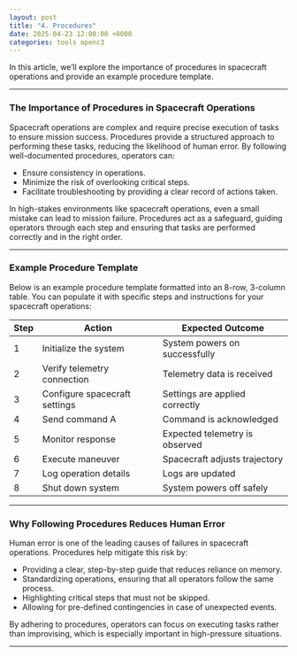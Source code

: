 ```yaml
---
layout: post
title: "4. Procedures"
date: 2025-04-23 12:00:00 +0000
categories: tools openc3
---
```


In this article, we’ll explore the importance of procedures in spacecraft operations and provide an example procedure template.

---

### The Importance of Procedures in Spacecraft Operations

Spacecraft operations are complex and require precise execution of tasks to ensure mission success. Procedures provide a structured approach to performing these tasks, reducing the likelihood of human error. By following well-documented procedures, operators can:
- Ensure consistency in operations.
- Minimize the risk of overlooking critical steps.
- Facilitate troubleshooting by providing a clear record of actions taken.

In high-stakes environments like spacecraft operations, even a small mistake can lead to mission failure. Procedures act as a safeguard, guiding operators through each step and ensuring that tasks are performed correctly and in the right order.

---

### Example Procedure Template

Below is an example procedure template formatted into an 8-row, 3-column table. You can populate it with specific steps and instructions for your spacecraft operations:

| **Step** | **Action**                  | **Expected Outcome**            |
|----------|-----------------------------|----------------------------------|
| 1        | Initialize the system       | System powers on successfully   |
| 2        | Verify telemetry connection | Telemetry data is received      |
| 3        | Configure spacecraft settings | Settings are applied correctly |
| 4        | Send command A              | Command is acknowledged         |
| 5        | Monitor response            | Expected telemetry is observed  |
| 6        | Execute maneuver            | Spacecraft adjusts trajectory   |
| 7        | Log operation details       | Logs are updated                |
| 8        | Shut down system            | System powers off safely        |

---

### Why Following Procedures Reduces Human Error

Human error is one of the leading causes of failures in spacecraft operations. Procedures help mitigate this risk by:
- Providing a clear, step-by-step guide that reduces reliance on memory.
- Standardizing operations, ensuring that all operators follow the same process.
- Highlighting critical steps that must not be skipped.
- Allowing for pre-defined contingencies in case of unexpected events.

By adhering to procedures, operators can focus on executing tasks rather than improvising, which is especially important in high-pressure situations.

---


